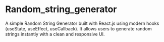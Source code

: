 # Random_string_generator
A simple Random String Generator built with React.js using modern hooks (useState, useEffect, useCallback). It allows users to generate random strings instantly with a clean and responsive UI.
